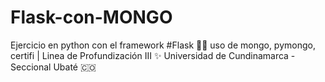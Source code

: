 # Flask-con-MONGO
Ejercicio en python con el framework #Flask 👩‍💻 uso de mongo, pymongo, certifi | Linea de Profundización III ✨ Universidad de Cundinamarca - Seccional Ubaté 🇨🇴
